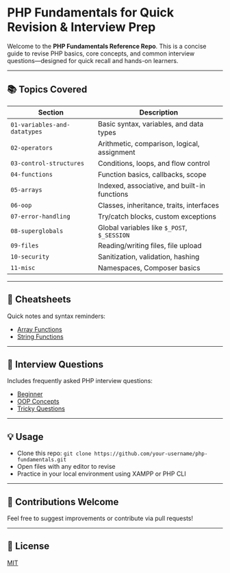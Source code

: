 # PHP Fundamentals for Quick Revision & Interview Prep

Welcome to the **PHP Fundamentals Reference Repo**. This is a concise guide to revise PHP basics, core concepts, and common interview questions—designed for quick recall and hands-on learners.

---

## 📚 Topics Covered

| Section | Description |
|--------|-------------|
| `01-variables-and-datatypes` | Basic syntax, variables, and data types |
| `02-operators`              | Arithmetic, comparison, logical, assignment |
| `03-control-structures`     | Conditions, loops, and flow control |
| `04-functions`              | Function basics, callbacks, scope |
| `05-arrays`                 | Indexed, associative, and built-in functions |
| `06-oop`                    | Classes, inheritance, traits, interfaces |
| `07-error-handling`         | Try/catch blocks, custom exceptions |
| `08-superglobals`           | Global variables like `$_POST`, `$_SESSION` |
| `09-files`                  | Reading/writing files, file upload |
| `10-security`               | Sanitization, validation, hashing |
| `11-misc`                   | Namespaces, Composer basics |

---

## 📄 Cheatsheets

Quick notes and syntax reminders:
- [Array Functions](./cheatsheets/array-functions.md)
- [String Functions](./cheatsheets/string-functions.md)

---

## 🎯 Interview Questions

Includes frequently asked PHP interview questions:
- [Beginner](./interview-questions/beginner.md)
- [OOP Concepts](./interview-questions/oop.md)
- [Tricky Questions](./interview-questions/tricky-questions.md)

---

## 💡 Usage

- Clone this repo: `git clone https://github.com/your-username/php-fundamentals.git`
- Open files with any editor to revise
- Practice in your local environment using XAMPP or PHP CLI

---

## 🙌 Contributions Welcome

Feel free to suggest improvements or contribute via pull requests!

---

## 📜 License

[MIT](LICENSE)
